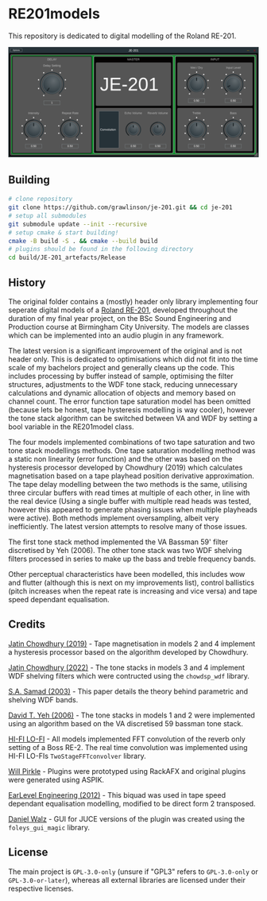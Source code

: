 # RE201models

This repository is dedicated to digital modelling of the Roland RE-201.

![screenshot](docs/screenshot.png)

## Building

```sh
# clone repository
git clone https://github.com/grawlinson/je-201.git && cd je-201
# setup all submodules
git submodule update --init --recursive
# setup cmake & start building!
cmake -B build -S . && cmake --build build
# plugins should be found in the following directory
cd build/JE-201_artefacts/Release
```

## History

The original folder contains a (mostly) header only library implementing
four seperate digital models of a [Roland RE-201][8], developed throughout the
duration of my final year project, on the BSc Sound Engineering and Production
course at Birmingham City University. The models are classes which can be
implemented into an audio plugin in any framework.

The latest version is a significant improvement of the original and is not
header only. This is dedicated to optimisations which did not fit into the
time scale of my bachelors project and generally cleans up the code. This
includes processing by buffer instead of sample, optimising the filter
structures, adjustments to the WDF tone stack, reducing unnecessary
calculations and dynamic allocation of objects and memory based on channel
count. The error function tape saturation model has been omitted (because lets
be honest, tape hysteresis modelling is way cooler), however the tone stack
algorithm can be switched between VA and WDF by setting a bool variable in the
RE201model class.

The four models implemented combinations of two tape saturation and two tone
stack modellings methods. One tape saturation modelling method was a static
non linearity (error function) and the other was based on the hysteresis
processor developed by Chowdhury (2019) which calculates magnetisation based
on a tape playhead position derivative approximation. The tape delay modelling
between the two methods is the same, utilising three circular buffers with
read times at multiple of each other, in line with the real device (Using a
single buffer with multiple read heads was tested, however this appeared to
generate phasing issues when multiple playheads were active). Both methods
implement oversampling, albeit very inefficiently. The latest version attempts
to resolve many of those issues.

The first tone stack method implemented the VA Bassman 59' filter discretised
by Yeh (2006). The other tone stack was two WDF shelving filters processed in
series to make up the bass and treble frequency bands.

Other perceptual characteristics have been modelled, this includes wow and
flutter (although this is next on my improvements list), control ballistics
(pitch increases when the repeat rate is increasing and vice versa) and tape
speed dependant equalisation.

## Credits

[Jatin Chowdhury (2019)][0] - Tape magnetisation in models 2 and 4 implement a
hysteresis processor based on the algorithm developed by Chowdhury.

[Jatin Chowdhury (2022)][1] - The tone stacks in models 3 and 4 implement WDF
shelving filters which were contructed using the `chowdsp_wdf` library.

[S.A. Samad (2003)][2] - This paper details the theory behind parametric and
shelving WDF bands.

[David T. Yeh (2006)][3] - The tone stacks in models 1 and 2 were implemented
using an algorithm based on the VA discretised 59 bassman tone stack.

[HI-FI LO-FI][4] - All models implemented FFT convolution of the reverb only
setting of a Boss RE-2. The real time convolution was implemented using HI-FI
LO-FIs `TwoStageFFTconvolver` library.

[Will Pirkle][5] - Plugins were prototyped using RackAFX and original plugins
were generated using ASPIK.

[EarLevel Engineering (2012)][6] - This biquad was used in tape speed dependant
equalisation modelling, modified to be direct form 2 transposed.

[Daniel Walz][7] - GUI for JUCE versions of the plugin was created using
the `foleys_gui_magic` library.

## License

The main project is `GPL-3.0-only` (unsure if "GPL3" refers to `GPL-3.0-only`
or `GPL-3.0-or-later`), whereas all external libraries are licensed under
their respective licenses.

[0]: https://github.com/jatinchowdhury18/AnalogTapeModel
[1]: https://github.com/Chowdhury-DSP/chowdsp_wdf
[2]: https://journals.tubitak.gov.tr/elektrik/vol11/iss3/3/
[3]: https://ccrma.stanford.edu/~dtyeh/papers/yeh06_dafx.pdf
[4]: https://github.com/HiFi-LoFi/FFTConvolver
[5]: https://github.com/willpirkleaudio/ASPiK
[6]: https://www.earlevel.com/main/2012/11/26/biquad-c-source-code/
[7]: https://github.com/ffAudio/foleys_gui_magic
[8]: https://en.wikipedia.org/wiki/Roland_Space_Echo
